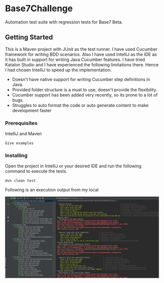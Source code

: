 # Base7Challenge

Automation test suite with regression tests for Base7 Beta.

## Getting Started

This is a Maven project with JUnit as the test runner. I have used Cucumber framework for writing BDD scenarios.
 Also I have used IntelliJ as the IDE as it has built in support for writing Java Cucumber features. I have tried Katalon
 Studio and I have experienced the following limitations there. Hence I had chosen IntelliJ to speed up
 the implementation. 
 
 * Doesn't have native support for writing Cucumber step definitions in Java.
 * Provided folder structure is a must to use, doesn't provide the flexibility.
 * Cucumber support has been added very recently, so its prone to a lot of bugs.
 * Struggles to auto format the code or auto generate content to make development faster

### Prerequisites

IntelliJ and Maven

```
Give examples
```

### Installing

Open the project in IntelliJ or your desired IDE and run the following command to execute the tests.

```
mvn clean test
```

Following is an execution output from my local

![alt text](Results.png)
